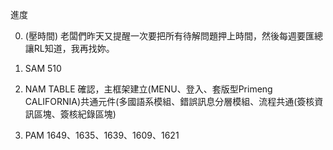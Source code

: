進度

0. (壓時間) 老闆們昨天又提醒一次要把所有待解問題押上時間，然後每週要匯總讓RL知道，我再找妳。




1. SAM 510
2. NAM TABLE 確認，主框架建立(MENU、登入、套版型Primeng CALIFORNIA)共通元件(多國語系模組、錯誤訊息分層模組、流程共通(簽核資訊區塊、簽核紀錄區塊)
3. PAM 1649、1635、1639、1609、1621
